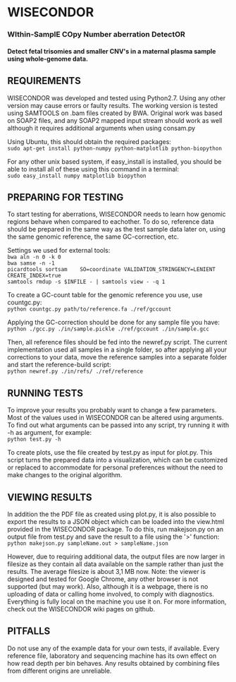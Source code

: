 # WISECONDOR
### WIthin-SamplE COpy Number aberration DetectOR
#### Detect fetal trisomies and smaller CNV's in a maternal plasma sample using whole-genome data.



## REQUIREMENTS

WISECONDOR was developed and tested using Python2.7. Using any other version may cause errors or faulty results. The working version is tested using SAMTOOLS on .bam files created by BWA. Original work was based on SOAP2 files, and any SOAP2 mapped input stream should work as well although it requires additional arguments when using consam.py

Using Ubuntu, this should obtain the required packages:  
`sudo apt-get install python-numpy python-matplotlib python-biopython`

For any other unix based system, if easy_install is installed, you should be able to install all of these using this command in a terminal:  
`sudo easy_install numpy matplotlib biopython`



## PREPARING FOR TESTING

To start testing for aberrations, WISECONDOR needs to learn how genomic regions behave when compared to eachother. To do so, reference data should be prepared in the same way as the test sample data later on, using the same genomic reference, the same GC-correction, etc.

Settings we used for external tools:  
`bwa aln -n 0 -k 0`  
`bwa samse -n -1`  
`picardtools sortsam	SO=coordinate VALIDATION_STRINGENCY=LENIENT CREATE_INDEX=true`  
`samtools rmdup -s $INFILE - | samtools view - -q 1`  

To create a GC-count table for the genomic reference you use, use countgc.py:  
`python countgc.py path/to/reference.fa ./ref/gccount`

Applying the GC-correction should be done for any sample file you have:  
`python ./gcc.py ./in/sample.pickle ./ref/gccount ./in/sample.gcc`

Then, all reference files should be fed into the newref.py script. The current implementation used all samples in a single folder, so after applying all your corrections to your data, move the reference samples into a separate folder and start the reference-build script:  
`python newref.py ./in/refs/ ./ref/reference`



## RUNNING TESTS

To improve your results you probably want to change a few parameters. Most of the values used in WISECONDOR can be altered using arguments. To find out what arguments can be passed into any script, try running it with -h as argument, for example:  
`python test.py -h`
	
To create plots, use the file created by test.py as input for plot.py. This script turns the prepared data into a visualization, which can be customized or replaced to accommodate for personal preferences without the need to make changes to the original algorithm.



## VIEWING RESULTS

In addition the the PDF file as created using plot.py, it is also possible to export the results to a JSON object which can be loaded into the view.html provided in the WISECONDOR package. To do this, run makejson.py on an output file from test.py and save the result to a file using the '>' function:  
`python makejson.py sampleName.out > sampleName.json`

However, due to requiring additional data, the output files are now larger in filesize as they contain all data available on the sample rather than just the results. The average filesize is about 3,1 MB now.
Note: the viewer is designed and tested for Google Chrome, any other browser is not supported (but may work). Also, although it is a webpage, there is no uploading of data or calling home involved, to comply with diagnostics. Everything is fully local on the machine you use it on.
For more information, check out the WISECONDOR wiki pages on github.



## PITFALLS

Do not use any of the example data for your own tests, if available. Every reference file, laboratory and sequencing machine has its own effect on how read depth per bin behaves. Any results obtained by combining files from different origins are unreliable.
